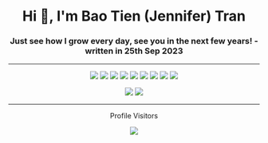 <h1 align="center">Hi 👋, I'm Bao Tien (Jennifer) Tran</h1>
<h3 align="center">Just see how I grow every day, see you in the next few years! - written in 25th Sep 2023</h3>

---

<p align="center">
  <img src='https://img.shields.io/badge/python-3670A0?style=for-the-badge&logo=python&logoColor=ffdd54' />
  <img src='https://img.shields.io/badge/html5-%23E34F26.svg?style=for-the-badge&logo=html5&logoColor=white' />
  <img src='https://img.shields.io/badge/css3-%231572B6.svg?style=for-the-badge&logo=css3&logoColor=white' />
  <img src='https://img.shields.io/badge/javascript-%23323330.svg?style=for-the-badge&logo=j' />
  <img src='https://img.shields.io/badge/Numpy-777BB4?style=for-the-badge&logo=numpy&logoColor=white' />
  <img src='https://img.shields.io/badge/Plotly-239120?style=for-the-badge&logo=plotly&logoColor=white' />
  <img src='https://img.shields.io/badge/flask-%23000.svg?style=for-the-badge&logo=flask&logoColor=white' />
  <img src='https://img.shields.io/badge/Bootstrap-563D7C?style=for-the-badge&logo=bootstrap&logoColor=white' />
  <img src='https://img.shields.io/badge/Streamlit-FF4B4B?style=for-the-badge&logo=Streamlit&logoColor=white' />
</p>

<p align="center">
  <img src='https://github-readme-stats.vercel.app/api?username=Meowmeow-alt&show_icons=true&theme=radical' />
  <img src='https://github-readme-stats.vercel.app/api/top-langs/?username=meowmeow-alt&layout=compact&theme=radical&exclude_repo=131851583,repo2' />
</p>

---

<div>
  <p align="center">Profile Visitors</p>
  <p align="center" style="margin: 0; padding: 0;">
    <img src='https://profile-counter.glitch.me/Meowmeow-alt/count.svg' />
  </p>
</div>
